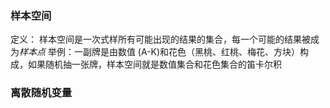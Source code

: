 ### 样本空间
定义： 样本空间是一次式样所有可能出现的结果的集合，每一个可能的结果被成为*样本点*
举例：一副牌是由数值 (A-K)和花色（黑桃、红桃、梅花、方块）构成，如果随机抽一张牌，样本空间就是数值集合和花色集合的笛卡尔积


### 离散随机变量
